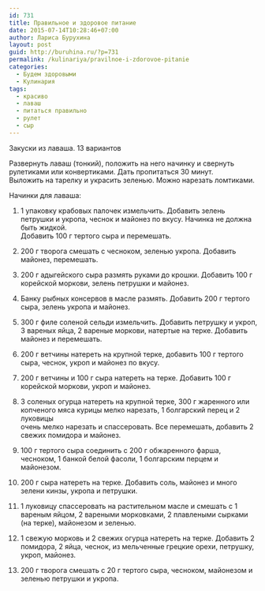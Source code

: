 ```yaml
---
id: 731
title: Правильное и здоровое питание
date: 2015-07-14T10:28:46+07:00
author: Лариса Бурухина
layout: post
guid: http://buruhina.ru/?p=731
permalink: /kulinariya/pravilnoe-i-zdorovoe-pitanie
categories:
  - Будем здоровыми
  - Кулинария
tags:
  - красиво
  - лаваш
  - питаться правильно
  - рулет
  - сыр
---
```

Закуски из лаваша. 13 вариантов

Развернуть лаваш (тонкий), положить на него начинку и свернуть рулетиками или конвертиками. Дать пропитаться 30 минут.  
Выложить на тарелку и украсить зеленью. Можно нарезать ломтиками.

Начинки для лаваша:

1. 1 упаковку крабовых палочек измельчить. Добавить зелень петрушки и укропа, чеснок и майонез по вкусу. Начинка не должна быть жидкой.  
Добавить 100 г тертого сыра и перемешать.

2. 200 г творога смешать с чесноком, зеленью укропа. Добавить майонез, перемешать.

3. 200 г адыгейского сыра размять руками до крошки. Добавить 100 г корейской моркови, зелень петрушки и майонез.

4. Банку рыбных консервов в масле размять. Добавить 200 г тертого сыра, зелень укропа и майонез.

5. 300 г филе соленой сельди измельчить. Добавить петрушку и укроп, 3 вареных яйца, 2 вареные моркови, натертые на терке. Добавить майонез и перемешать.

6. 200 г ветчины натереть на крупной терке, добавить 100 г тертого сыра, чеснок, укроп и майонез по вкусу.

7. 200 г ветчины и 100 г сыра натереть на терке. Добавить 100 г корейской моркови, укроп и майонез.

8. 3 соленых огурца натереть на крупной терке, 300 г жаренного или копченого мяса курицы мелко нарезать, 1 болгарский перец и 2 луковицы  
очень мелко нарезать и спассеровать. Все перемешать, добавить 2 свежих помидора и майонез.

9. 100 г тертого сыра соединить с 200 г обжаренного фарша, чесноком, 1 банкой белой фасоли, 1 болгарским перцем и майонезом.

10. 200 г сыра натереть на терке. Добавить соль, майонез и много зелени кинзы, укропа и петрушки.

11. 1 луковицу спассеровать на растительном масле и смешать с 1 вареным яйцом, 2 вареными морковками, 2 плавлеными сырками (на терке), майонезом и зеленью.

12. 1 свежую морковь и 2 свежих огурца натереть на терке. Добавить 2 помидора, 2 яйца, чеснок, из мельченные грецкие орехи, петрушку, укроп, майонез.

13. 200 г творога смешать с 20 г тертого сыра, чесноком, майонезом и зеленью петрушки и укропа.